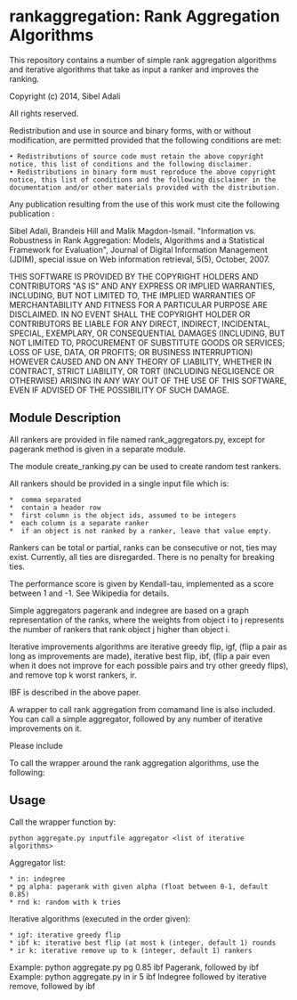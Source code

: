 rankaggregation: Rank Aggregation Algorithms
===============================================

This repository contains a number of simple rank aggregation algorithms and iterative algorithms that take as input a ranker and improves the ranking.

Copyright (c) 2014, Sibel Adali

All rights reserved.

Redistribution and use in source and binary forms, with or without modification, are permitted provided that the following conditions are met:

    • Redistributions of source code must retain the above copyright notice, this list of conditions and the following disclaimer.
    • Redistributions in binary form must reproduce the above copyright notice, this list of conditions and the following disclaimer in the documentation and/or other materials provided with the distribution.

Any publication resulting from the use of this work must cite the following publication :

   Sibel Adali, Brandeis Hill and Malik Magdon-Ismail. 
   "Information vs. Robustness in Rank Aggregation: Models, Algorithms and a Statistical Framework for Evaluation",
   Journal of Digital Information Management (JDIM), special issue on Web information retrieval, 5(5), October, 2007.

THIS SOFTWARE IS PROVIDED BY THE COPYRIGHT HOLDERS AND CONTRIBUTORS "AS IS" AND ANY EXPRESS OR IMPLIED WARRANTIES, INCLUDING, BUT NOT LIMITED TO, THE IMPLIED WARRANTIES OF MERCHANTABILITY AND FITNESS FOR A PARTICULAR PURPOSE ARE DISCLAIMED. IN NO EVENT SHALL THE COPYRIGHT HOLDER OR CONTRIBUTORS BE LIABLE FOR ANY DIRECT, INDIRECT, INCIDENTAL, SPECIAL, EXEMPLARY, OR CONSEQUENTIAL DAMAGES (INCLUDING, BUT NOT LIMITED TO, PROCUREMENT OF SUBSTITUTE GOODS OR SERVICES; LOSS OF USE, DATA, OR PROFITS; OR BUSINESS INTERRUPTION) HOWEVER CAUSED AND ON ANY THEORY OF LIABILITY, WHETHER IN CONTRACT, STRICT LIABILITY, OR TORT (INCLUDING NEGLIGENCE OR OTHERWISE) ARISING IN ANY WAY OUT OF THE USE OF THIS SOFTWARE, EVEN IF ADVISED OF THE POSSIBILITY OF SUCH DAMAGE.

Module Description
-------------------

All rankers are provided in file named rank_aggregators.py, except for pagerank method is given in a separate module.

The module create_ranking.py can be used to create random test rankers.

All rankers should be provided in a single input file which is:

    *  comma separated
    *  contain a header row
    *  first column is the object ids, assumed to be integers
    *  each column is a separate ranker
    *  if an object is not ranked by a ranker, leave that value empty.
    
Rankers can be total or partial, ranks can be consecutive or not, ties may exist. Currently, all ties are disregarded. There is no penalty for breaking ties.

The performance score is given by Kendall-tau, implemented as a score between 1 and -1. See Wikipedia for details.

Simple aggregators pagerank and indegree are based on a graph representation of the ranks, where the weights from object i to j represents the number of rankers that rank object j higher than object i.

Iterative improvements algorithms are iterative greedy flip, igf, (flip a pair as long as improvements are made), iterative best flip, ibf, (flip a pair even when it does not improve for each possible pairs and try other greedy flips), and remove top k worst rankers, ir. 

IBF is described in the above paper.


A wrapper to call rank aggregation from comamand line is also included. You can call a simple aggregator, followed by any number of iterative improvements on it.

Please include

To call the wrapper around the rank aggregation algorithms, use the following:

Usage 
-------------

Call the wrapper function by:

    python aggregate.py inputfile aggregator <list of iterative algorithms>

Aggregator list:

    * in: indegree
    * pg alpha: pagerank with given alpha (float between 0-1, default 0.85)
    * rnd k: random with k tries

Iterative algorithms (executed in the order given):

    * igf: iterative greedy flip
    * ibf k: iterative best flip (at most k (integer, default 1) rounds
    * ir k: iterative remove up to k (integer, default 1) rankers

Example: python aggregate.py pg 0.85 ibf
	Pagerank, followed by ibf
Example: python aggregate.py in ir 5 ibf
	Indegree followed by iterative remove, followed by ibf
	
	
